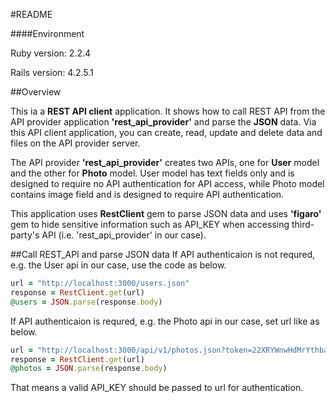 #README

####Environment

Ruby version: 2.2.4

Rails version: 4.2.5.1


##Overview

This ia a <b>REST API client</b> application. It shows how to call REST API from the API provider application <b>'rest_api_provider'</b> and parse the <b>JSON</b> data. 
Via this API client application, you can create, read, update and delete data and files on the API provider server.  

The API provider <b>'rest_api_provider'</b> creates two APIs, one for <b>User</b> model and the other for <b>Photo</b> model. 
User model has text fields only and is designed to require no API authentication for API access, 
while Photo model contains image field and is designed to require API authentication.

This application uses <b>RestClient</b> gem to parse JSON data and uses <b>'figaro'</b> gem to hide sensitive information 
such as API_KEY when accessing third-party's API (i.e. 'rest_api_provider' in our case).


##Call REST_API and parse JSON data
If API authenticaion is not requred, e.g. the User api in our case, use the code as below.

```ruby
url = "http://localhost:3000/users.json"
response = RestClient.get(url)
@users = JSON.parse(response.body)
```

If API authenticaion is requred, e.g. the Photo api in our case,  set url like as below.

```ruby
url = "http://localhost:3000/api/v1/photos.json?token=22XRYWnwHdMrYthba1PbtAtt"
response = RestClient.get(url)
@photos = JSON.parse(response.body)
```

That means a valid API_KEY should be passed to url for authentication. 



